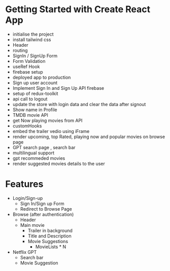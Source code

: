 # Getting Started with Create React App

- initialise the project
- install tailwind css
- Header
- routing
- SignIn / SignUp Form
- Form Validation
- useRef Hook
- firebase setup
- deployed app to production
- Sign up user account
- Implement Sign In and Sign Up API firebase
- setup of redux-toolkit
- api call to logout
- update the store with login data and clear the data after signout
- Show name in Profile
- TMDB movie API
- get Now playing movies from API
- customHooks
- embed the trailer vedio using iFrame
- render upcoming, top Rated, playing now and popular movies on browse page
- GPT search page , search bar
- multilingual support
- gpt recommeded movies
- render suggested movies details to the user

# Features

- Login/Sign-up
  - Sign In/Sign up Form
  - Redirect to Browse Page
- Browse (after authentication)
  - Header
  - Main movie
    - Trailer in background
    - Title and Description
    - Movie Suggestions
      - MovieLists \* N
- Netflix GPT
  - Search bar
  - Movie Suggestion

